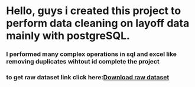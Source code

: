 <H1> Hello, guys i created this project to perform data cleaning on layoff data mainly with postgreSQL.</H1>
<h3> I performed many complex operations in sql and excel like removing duplicates wihtout id  complete the project  </h3>
<h3>to get raw dataset link click here:<a href="https://github.com/kushal-exe/datacleaningwithsql/blob/main/layoffs.csv">Download raw dataset</a>

